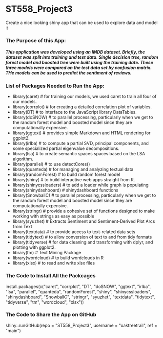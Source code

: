 # ST558_Project3
Create a nice looking shiny app that can be used to explore data and model it

### The Purpose of this App: 
##### This application was developed using an IMDB dataset. Briefly, the dataset was split into training and test data. Single decision tree, random forest model and boosted tree were built using the training date. These three models were compared on the test data set by confusion matrix. THe models can be used to predict the sentiment of reviews.

### List of Packages Needed to Run the App:
- library(caret) # for training our models, we used caret to train all four of our models.
- library(corrplot) # for creating a detailed correlation plot of variables.
- library(DT) # to interface to the JavaScript library DataTables.
- library(doSNOW) # to parallel processing, particularly when we get to the random forest model and boosted model since they are computationally expensive.
- library(ggtext) # provides simple Markdown and HTML rendering for ggplot2.
- library(irlba) # to compute a partial SVD, principal components, and some specialized partial eigenvalue decompositions.
- library(lsa) # to create semantic spaces spaces based on the LSA algorithm.
- library(parallel) # to use detectCores()
- library(quanteda) # for managing and analyzing textual data 
- library(randomForest) # to build random forest model 
- library(shiny) # to build interactive web apps straight from R. 
- library(shinycssloaders) # to add a loader while graph is populating
- library(shinydashboard) # shinydashboard functions
- library(SnowballC) # to parallel processing, particularly when we get to the random forest model and boosted model since they are computationally expensive.
- library(stringr) # provide a cohesive set of functions designed to make working with strings as easy as possible
- library(syuzhet) # Extracts Sentiment and Sentiment-Derived Plot Arcs from Text
- library(textdata) # to provide access to text-related data sets 
- library(tidytext) # to allow conversion of text to and from tidy formats
- library(tidyverse) # for data cleaning and transforming with dplyr, and plotting with ggplot2.
- library(tm) # Text Mining Package
- library(wordcloud) # to build wordclouds in R
- library(xlsx) # to read and write xlsx files       


### The Code to Install All the Packcages
install.packages(c("caret", "corrplot", "DT", "doSNOW", "ggtext", "irlba", "lsa", 
  "parallel",  "quanteda", "randomForest", "shiny", "shinycssloaders", "shinydashboard",
  "SnowballC", "stringr", "syuzhet", "textdata", "tidytext", "tidyverse", "tm",
  "wordcloud", "xlsx"))
  
### The Code to Share the App on GitHub
shiny::runGitHub(repo = "ST558_Project3", username = "oaktreetrail", ref = "main")
